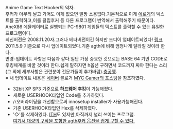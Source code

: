 Anime Game Text Hooker의 약자.  
후커가 아무리 날고 기어도 이게 없으면 말짱 소용없다.기본적으로 이게
[에로게](%EC%97%90%EB%A1%9C%EA%B2%8C.md)의 텍스트를 출력하고,이를 클립후커 등 다른 프로그램이 번역해서
출력해주기 때문이다.  
AneX86 에뮬레이터로 실행되는 PC-9801 게임들의 텍스트를 출력할 수 있는 유일한 프로그램이다.  
최신버전은 2008.11.20자.그러나 베타버전이긴 하지만 드디어 업데이트되었다!
[링크](http://sites.google.com/site/agthook)  
2011.5.9 기준으로 다시 업데이트되었다.기존 agth에 비해 엄청나게 달라질 것이라 한다.  
변경-업데이트 사항은 다음과 같다.일단 가장 중요한 것으로는 BASE 64 기반 CODE로 후킹체계를 바꿀 것이라 한다.쉽게 말하자면 h옵션
구하면서 코드까지 짜야 한다는 소리(그 외에 세부사항은 관련분야 전문가들이
추가바람).[충공깽](%EC%B6%A9%EA%B3%B5%EA%B9%BD.md).  
※ 새 업데이트 내용은 [네이버](%EB%84%A4%EC%9D%B4%EB%B2%84.md) 블로거 [MYC Gamer의
포스팅](http://blog.naver.com/foolmaker/30108323500)을 참조하였다.  

  * 32bit XP SP3 기준으로 **하드웨어 후킹**이 가능해졌다.
  * 새로운 USERHOOK타입인 Code를 추가하였다.
  * /r오버라이딩을 개선함으로써 innosetup installer가 사용가능해진다.
  * 기존 USERHOOK타입인 Hex를 삭제하였다.
  * '◇'를 삭제하였다.
[ITH](ITH.md)도 있지만,아직까지 널리 쓰이는 프로그램.  
[여기서 대량의 구작을 포함한 agth후커 옵션을 쉽게 구할 수 있다.](http://agth.wikia.com/wiki/H-codes)

